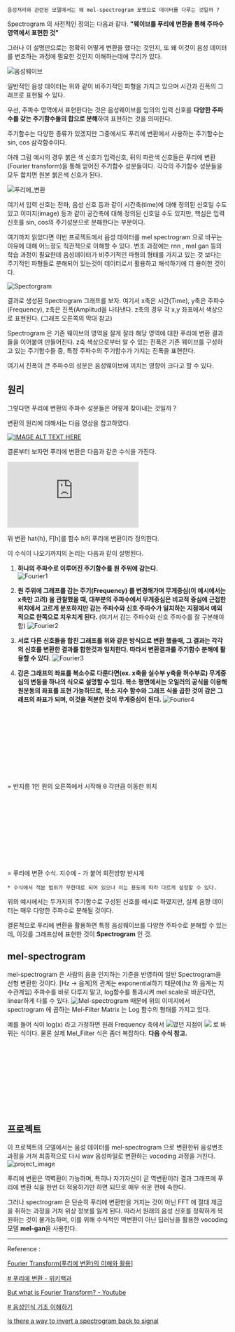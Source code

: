 `음성처리와 관련된 모델에서는 왜 mel-spectrogram 포멧으로 데이터를 다루는 것일까 ?`

Spectrogram 의 사전적인 정의는 다음과 같다.
**"웨이브를 푸리에 변환을 통해 주파수 영역에서 표현한 것"**

그러나 이 설명만으로는 정확히 어떻게 변환을 했다는 것인지, 또 왜 이것이 음성 데이터를 변조하는 과정에 필요한 것인지 이해하는데에 무리가 있다. 

![음성웨이브](https://gitlab.com/hanish3464/voice-conversion/uploads/dd676de0474ca5452990e80db46f5381/Untitled.png)

일반적인 음성 데이터는 위와 같이 비주기적인 파형을 가지고 있으며 시간과 진폭의 그래프로 표현될 수 있다.

우선, 주파수 영역에서 표현한다는 것은 음성웨이브를 임의의 입력 신호를 **다양한 주파수를 갖는 주기함수들의 합으로 분해**하여 표현하는 것을 의미한다. 

주기함수는 다양한 종류가 있겠지만 그중에서도 푸리에 변환에서 사용하는 주기함수는 sin, cos 삼각함수이다.

아래 그림 예시의 경우 붉은 색 신호가 입력신호, 뒤의 파란색 신호들은 푸리에 변환(Fourier transform)을 통해 얻어진 주기함수 성분들이다. 각각의 주기함수 성분들을 모두 합치면 원본 붉은색 신호가 된다.

![푸리에_변환](https://gitlab.com/hanish3464/voice-conversion/uploads/c1060330684d32a91e50b9ce50fb78b7/푸리에_변환.png)

여기서 입력 신호는 전파, 음성 신호 등과 같이 시간축(time)에 대해 정의된 신호일 수도 있고 이미지(image) 등과 같이 공간축에 대해 정의된 신호일 수도 있지만, 핵심은 입력 신호를 sin, cos의 주기성분으로 분해한다는 부분이다.


여기까지 읽었다면 이번 프로젝트에서 음성 데이터를 mel spectrogram 으로 바꾸는 이유에 대해 어느정도 직관적으로 이해할 수 있다. 
변조 과정에는 rnn , mel gan 등의 학습 과정이 필요한데 음성데이터가 비주기적인 파형의 형태를 가지고 있는 것 보다는 주기적인 파형들로 분해되어 있는것이 데이터로서 활용하고 해석하기에 더 용이한 것이다.

![Spectorgram](https://gitlab.com/hanish3464/voice-conversion/uploads/4b4d25112e3827df3746eb2c6675e5b0/Untitled__2_.png)

결과로 생성된 Spectrogram 그래프를 보자. 여기서 x축은 시간(Time), y축은 주파수(Frequency), z축은 진폭(Amplitud을 나타낸다. 
z축의 경우 각 x,y 좌표에서 색상으로 표현된다. (그래프 오른쪽의 막대 참고)

Spectrogram 은 기존 웨이브의 영역을 잘게 잘라 해당 영역에 대한  푸리에 변환 결과들을 이어붙여 만들어진다. z축 색상으로부터 알 수 있는 진폭은 기존 웨이브를 구성하고 있는 주기함수들 중, 특정 주파수의 주기함수가 가지는 진폭을 표현한다.

여기서 진폭이 큰 주파수의 성분은 음성웨이브에 끼치는 영향이 크다고 할 수 있다.

## 원리

그렇다면 푸리에 변환의 주파수 성분들은 어떻게 찾아내는 것일까 ?

변환의 원리에 대해서는 다음 영상을 참고하였다.

[![IMAGE ALT TEXT HERE](https://img.youtube.com/vi/spUNpyF58BY/0.jpg)](https://www.youtube.com/watch?v=spUNpyF58BY)

결론부터 보자면 푸리에 변환은 다음과 같은 수식을 가진다.

![](https://latex.codecogs.com/gif.latex?%5Cdisplaystyle%20%5Chat%7Bh%7D%28t%29%20%3D%20F%5Cleft%5Bh%5Cright%5D%5Cleft%28t%5Cright%29%20%3D%20%5Cint_%7B-%5Cinfty%7D%20%5E%7B%5Cinfty%7D%20e%5E%7B-2%20%5Cpi%20itx%7D%20h%5Cleft%28x%5Cright%29%20%5Cmathrm%7Bd%7Dx)

 위 변환 hat{h}, F[h]를 함수 h의 푸리에 변환이라 정의한다.

이 수식이 나오기까지의 논리는 다음과 같이 설명된다. 

1. **하나의 주파수로 이루어진 주기함수를 원 주위에 감는다.**  
![Fourier1](https://gitlab.com/hanish3464/voice-conversion/uploads/ae56e20ca344d39286223df9498d4404/Fourier1.PNG)
2. **원 주위에 그래프를 감는 주기(Frequency) 를 변경해가며 무게중심(이 예시에서는 x축만 고려) 을 관찰했을 때, 대부분의 주파수에서 무게중심은 비교적 중심에 근접한 위치에서 고르게 분포하지만 감는 주파수와 신호 주파수가 일치하는 지점에서 예외적으로 한쪽으로 치우치게 된다.**
	(여기서 감는 주파수와 신호 주파수를 잘 구분해야 함)
![Fourier2](https://gitlab.com/hanish3464/voice-conversion/uploads/1db8d46aba168e9145aadc7b5c31770f/Fourier2.PNG)

3. **서로 다른 신호들을 합친 그래프를 위와 같은 방식으로 변환 했을때, 그 결과는 각각의 신호를 변환한 결과를 합한것과 일치한다. 따라서 변환결과를 주기함수 분해에 활용할 수 있다.**
![Fourier3](https://gitlab.com/hanish3464/voice-conversion/uploads/e925de9e95411815629fa602668c3fae/Fourier3.PNG)

4. **감은 그래프의 좌표를 복소수로 다룬다면(ex. x축을 실수부 y축을 허수부로) 무게중심의 변동을 하나의 식으로 설명할 수 있다. 복소 평면에서는 오일러의 공식을 이용해 원운동의 좌표를 표현 가능하므로, 복소 지수 함수와 그래프 식을 곱한 것이 감은 그래프의 좌표가 되며, 이것을 적분한 것이 무게중심이 된다.**
![Fourier4](https://gitlab.com/hanish3464/voice-conversion/uploads/280f818920ede1e20ddc770dcbe8c0c6/Fourier4.PNG)

![](https://latex.codecogs.com/gif.latex?%5Coperatorname%20%7Bcis%7D%28%5Ctheta%20%29%3De%5E%7B%7Bi%5Ctheta%20%7D%7D%3D%5Ccos%20%5Ctheta%20&plus;i%5Csin%20%5Ctheta)

= 반지름 1인 원의 오른쪽에서 시작해 θ 각만큼 이동한 위치

![](https://latex.codecogs.com/gif.latex?%5Cdisplaystyle%20%5Chat%7Bh%7D%28t%29%20%3D%20F%5Cleft%5Bh%5Cright%5D%5Cleft%28t%5Cright%29%20%3D%20%5Cint_%7B-%5Cinfty%7D%20%5E%7B%5Cinfty%7D%20e%5E%7B-2%20%5Cpi%20itx%7D%20h%5Cleft%28x%5Cright%29%20%5Cmathrm%7Bd%7Dx)

= 푸리에 변환 수식. 지수에 - 가 붙어 회전방향 반시계

	* 수식에서 적분 범위가 무한대로 되어 있으나 이는 용도에 따라 다르게 설정할 수 있다.

위의 예시에서는 두가지의 주기함수로 구성된 신호를 예시로 하였지만, 실제 음향 데이터는 매우 다양한 주파수로 분해될 것이다.

결론적으로 푸리에 변환을 활용하면 특정 음성웨이브를 다양한 주파수로 분해할 수 있는데, 이것를 그래프상에 표현한 것이 **Spectrogram** 인 것.

## mel-spectrogram
mel-spectrogram 은 사람의 음을 인지하는 기준을 반영하여 일반 Spectrogram을 선형 변환한 것이다. [Hz -> 음계]의 관계는 exponential하기 때문에(hz 와 음계는 지수관계임)  주파수를 바로 다루지 말고, log함수를 통과시켜 mel scale로 바꾼다면, linear하게 다룰 수 있다.
![Mel-spectrogram](https://gitlab.com/hanish3464/voice-conversion/uploads/0b8f6784f95c2ce58d125fe3237c4bfa/Untitled__3_.png)
때문에 위의 이미지에서 spectrogram 에 곱하는 Mel-Filter Matrix 는 Log 함수의 형태를 가지고 있다. 

예를 들어 식이 log(x) 라고 가정하면 원래 Frequency 축에서 <img src="https://latex.codecogs.com/svg.latex?e^a" />였던 지점이 <img src="https://latex.codecogs.com/svg.latex?a" /> 로 바뀌는 식이다. 
물론 실제 Mel_Filter 식은 좀더 복잡하다. 
**다음 수식 참고.**

![](https://latex.codecogs.com/gif.latex?Mel%28f%29%3D2595%5Clog%281&plus;%5Cfrac%7Bf%7D%7B700%7D%29)

## 프로젝트
이 프로젝트의 모델에서는 음성 데이터를 mel-spectrogram 으로 변환한뒤 음성변조 과정을 거쳐 최종적으로 다시 wav 음성파일로 변환하는 vocoding 과정을 거친다.
![project_image](https://gitlab.com/hanish3464/voice-conversion/uploads/19c5ce0675fe961e88545406a1c772a2/project_image.PNG)

푸리에 변환은 역벽환이 가능하며, 특히나 자기자신이 곧 역변환이라 결과 그래프에 푸리에 변환 식을 한번 더 적용하기만 하면 되므로 매우 쉬운 편에 속한다.

그러나 spectrogram 은 단순히 푸리에 변환만을 거치는 것이 아닌 FFT 에 절대 제곱을 취하는 과정을 거처 위상 정보를 잃게 된다.
따라서 원래의 음성 신호를 정확하게 복원하는 것이 불가능하며, 이를 위해 수식적인 역변환이 아닌 딥러닝을 활용한 vocoding 모델 **mel-gan**을 사용한다.

--------------
Reference :

[Fourier Transform(푸리에 변환)의 이해와 활용](https://darkpgmr.tistory.com/171)]

[# 푸리에 변환 - 위키백과](https://ko.wikipedia.org/wiki/%ED%91%B8%EB%A6%AC%EC%97%90_%EB%B3%80%ED%99%98)

[But what is Fourier Transform? - Youtube](https://www.youtube.com/watch?v=spUNpyF58BY&feature=emb_logo)

[# 음성인식 기초 이해하기](https://newsight.tistory.com/294)

[Is there a way to invert a spectrogram back to signal](https://stackoverflow.com/questions/58409556/is-there-a-way-to-invert-a-spectrogram-back-to-signal)
